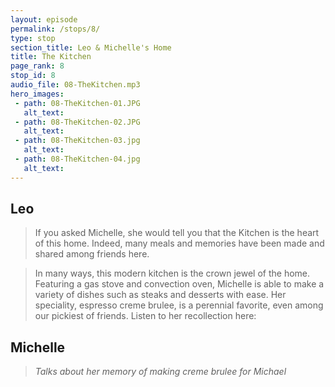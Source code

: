```yaml
---
layout: episode
permalink: /stops/8/
type: stop
section_title: Leo & Michelle's Home
title: The Kitchen
page_rank: 8
stop_id: 8
audio_file: 08-TheKitchen.mp3
hero_images:
 - path: 08-TheKitchen-01.JPG
   alt_text:
 - path: 08-TheKitchen-02.JPG
   alt_text:
 - path: 08-TheKitchen-03.jpg
   alt_text:
 - path: 08-TheKitchen-04.jpg
   alt_text:
---
```


## Leo

> If you asked Michelle, she would tell you that the Kitchen is the heart of this home. Indeed, many meals  and memories have been made and shared among friends here. 

> In many ways, this modern kitchen is the crown jewel of the home. Featuring a gas stove and convection oven, Michelle is able to make a variety of dishes such as steaks and desserts with ease. Her speciality,
espresso creme brulee, is a perennial favorite, even among our pickiest of friends. Listen to her recollection here: 

## Michelle

> *Talks about her memory of making creme brulee for Michael*
